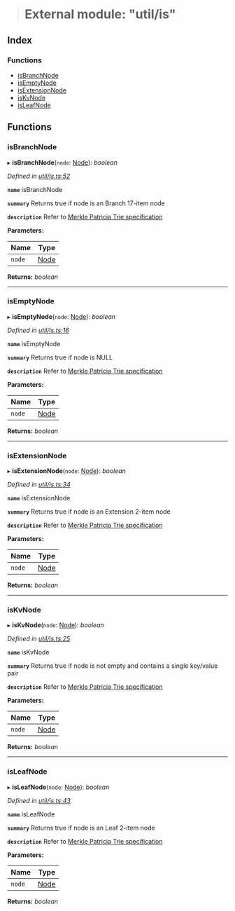 > # External module: "util/is"

## Index

### Functions

* [isBranchNode](_util_is_.md#isbranchnode)
* [isEmptyNode](_util_is_.md#isemptynode)
* [isExtensionNode](_util_is_.md#isextensionnode)
* [isKvNode](_util_is_.md#iskvnode)
* [isLeafNode](_util_is_.md#isleafnode)

## Functions

###  isBranchNode

▸ **isBranchNode**(`node`: [Node](_types_.md#node)): *boolean*

*Defined in [util/is.ts:52](https://github.com/polkadot-js/common/blob/22e76c1/packages/trie-db/src/util/is.ts#L52)*

**`name`** isBranchNode

**`summary`** Returns true if node is an Branch 17-item node

**`description`** Refer to [Merkle Patricia Trie specification](https://github.com/ethereum/wiki/wiki/Patricia-Tree#optimization)

**Parameters:**

Name | Type |
------ | ------ |
`node` | [Node](_types_.md#node) |

**Returns:** *boolean*

___

###  isEmptyNode

▸ **isEmptyNode**(`node`: [Node](_types_.md#node)): *boolean*

*Defined in [util/is.ts:16](https://github.com/polkadot-js/common/blob/22e76c1/packages/trie-db/src/util/is.ts#L16)*

**`name`** isEmptyNode

**`summary`** Returns true if node is NULL

**`description`** Refer to [Merkle Patricia Trie specification](https://github.com/ethereum/wiki/wiki/Patricia-Tree#optimization)

**Parameters:**

Name | Type |
------ | ------ |
`node` | [Node](_types_.md#node) |

**Returns:** *boolean*

___

###  isExtensionNode

▸ **isExtensionNode**(`node`: [Node](_types_.md#node)): *boolean*

*Defined in [util/is.ts:34](https://github.com/polkadot-js/common/blob/22e76c1/packages/trie-db/src/util/is.ts#L34)*

**`name`** isExtensionNode

**`summary`** Returns true if node is an Extension 2-item node

**`description`** Refer to [Merkle Patricia Trie specification](https://github.com/ethereum/wiki/wiki/Patricia-Tree#optimization)

**Parameters:**

Name | Type |
------ | ------ |
`node` | [Node](_types_.md#node) |

**Returns:** *boolean*

___

###  isKvNode

▸ **isKvNode**(`node`: [Node](_types_.md#node)): *boolean*

*Defined in [util/is.ts:25](https://github.com/polkadot-js/common/blob/22e76c1/packages/trie-db/src/util/is.ts#L25)*

**`name`** isKvNode

**`summary`** Returns true if node is not empty and contains a single key/value pair

**`description`** Refer to [Merkle Patricia Trie specification](https://github.com/ethereum/wiki/wiki/Patricia-Tree#optimization)

**Parameters:**

Name | Type |
------ | ------ |
`node` | [Node](_types_.md#node) |

**Returns:** *boolean*

___

###  isLeafNode

▸ **isLeafNode**(`node`: [Node](_types_.md#node)): *boolean*

*Defined in [util/is.ts:43](https://github.com/polkadot-js/common/blob/22e76c1/packages/trie-db/src/util/is.ts#L43)*

**`name`** isLeafNode

**`summary`** Returns true if node is an Leaf 2-item node

**`description`** Refer to [Merkle Patricia Trie specification](https://github.com/ethereum/wiki/wiki/Patricia-Tree#optimization)

**Parameters:**

Name | Type |
------ | ------ |
`node` | [Node](_types_.md#node) |

**Returns:** *boolean*